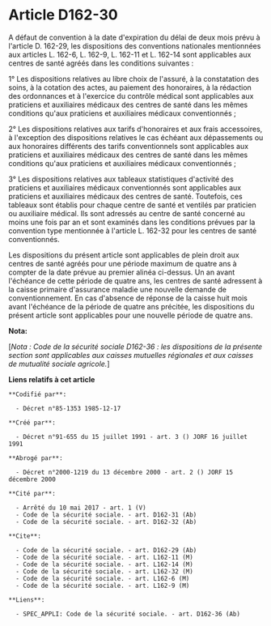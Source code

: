 # Article D162-30

A défaut de convention à la date d'expiration du délai de deux mois prévu à l'article D. 162-29, les dispositions des
conventions nationales mentionnées aux articles L. 162-6, L. 162-9, L. 162-11 et L. 162-14 sont applicables aux centres de
santé agréés dans les conditions suivantes :

1° Les dispositions relatives au libre choix de l'assuré, à la constatation des soins, à la cotation des actes, au paiement
des honoraires, à la rédaction des ordonnances et à l'exercice du contrôle médical sont applicables aux praticiens et
auxiliaires médicaux des centres de santé dans les mêmes conditions qu'aux praticiens et auxiliaires médicaux conventionnés ;

2° Les dispositions relatives aux tarifs d'honoraires et aux frais accessoires, à l'exception des dispositions relatives le
cas échéant aux dépassements ou aux honoraires différents des tarifs conventionnels sont applicables aux praticiens et
auxiliaires médicaux des centres de santé dans les mêmes conditions qu'aux praticiens et auxiliaires médicaux conventionnés ;

3° Les dispositions relatives aux tableaux statistiques d'activité des praticiens et auxiliaires médicaux conventionnés sont
applicables aux praticiens et auxiliaires médicaux des centres de santé. Toutefois, ces tableaux sont établis pour chaque
centre de santé et ventilés par praticien ou auxiliaire médical. Ils sont adressés au centre de santé concerné au moins une
fois par an et sont examinés dans les conditions prévues par la convention type mentionnée à l'article L. 162-32 pour les
centres de santé conventionnés.

Les dispositions du présent article sont applicables de plein droit aux centres de santé agréés pour une période maximum de
quatre ans à compter de la date prévue au premier alinéa ci-dessus. Un an avant l'échéance de cette période de quatre ans,
les centres de santé adressent à la caisse primaire d'assurance maladie une nouvelle demande de conventionnement. En cas
d'absence de réponse de la caisse huit mois avant l'échéance de la période de quatre ans précitée, les dispositions du
présent article sont applicables pour une nouvelle période de quatre ans.

**Nota:**

[*Nota : Code de la sécurité sociale D162-36 : les dispositions de la présente section sont applicables aux caisses mutuelles
régionales et aux caisses de mutualité sociale agricole.*]

**Liens relatifs à cet article**

	**Codifié par**:

	  - Décret n°85-1353 1985-12-17

	**Créé par**:

	  - Décret n°91-655 du 15 juillet 1991 - art. 3 () JORF 16 juillet 1991

	**Abrogé par**:

	  - Décret n°2000-1219 du 13 décembre 2000 - art. 2 () JORF 15 décembre 2000

	**Cité par**:

	  - Arrêté du 10 mai 2017 - art. 1 (V)
	  - Code de la sécurité sociale. - art. D162-31 (Ab)
	  - Code de la sécurité sociale. - art. D162-32 (Ab)

	**Cite**:

	  - Code de la sécurité sociale. - art. D162-29 (Ab)
	  - Code de la sécurité sociale. - art. L162-11 (M)
	  - Code de la sécurité sociale. - art. L162-14 (M)
	  - Code de la sécurité sociale. - art. L162-32 (M)
	  - Code de la sécurité sociale. - art. L162-6 (M)
	  - Code de la sécurité sociale. - art. L162-9 (M)

	**Liens**:

	  - SPEC_APPLI: Code de la sécurité sociale. - art. D162-36 (Ab)
